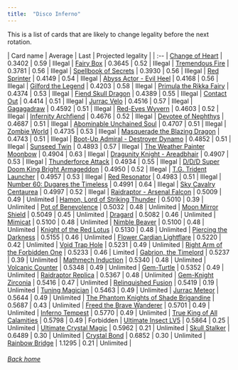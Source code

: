```yaml
---
title:  "Disco Inferno"
---
```


This is a list of cards that are likely to change legality before the next rotation.

| Card name | Average | Last | Projected legality |
| :-- |
[Change of Heart](https://db.ygoprodeck.com/card/?search=Change%20of%20Heart) | 0.3402 | 0.59 | Illegal |
[Fairy Box](https://db.ygoprodeck.com/card/?search=Fairy%20Box) | 0.3645 | 0.52 | Illegal |
[Tremendous Fire](https://db.ygoprodeck.com/card/?search=Tremendous%20Fire) | 0.3781 | 0.56 | Illegal |
[Spellbook of Secrets](https://db.ygoprodeck.com/card/?search=Spellbook%20of%20Secrets) | 0.3930 | 0.56 | Illegal |
[Red Sprinter](https://db.ygoprodeck.com/card/?search=Red%20Sprinter) | 0.4149 | 0.54 | Illegal |
[Abyss Actor - Evil Heel](https://db.ygoprodeck.com/card/?search=Abyss%20Actor%20-%20Evil%20Heel) | 0.4168 | 0.56 | Illegal |
[Gilford the Legend](https://db.ygoprodeck.com/card/?search=Gilford%20the%20Legend) | 0.4203 | 0.58 | Illegal |
[Primula the Rikka Fairy](https://db.ygoprodeck.com/card/?search=Primula%20the%20Rikka%20Fairy) | 0.4374 | 0.53 | Illegal |
[Fiend Skull Dragon](https://db.ygoprodeck.com/card/?search=Fiend%20Skull%20Dragon) | 0.4389 | 0.55 | Illegal |
[Contact Out](https://db.ygoprodeck.com/card/?search=Contact%20Out) | 0.4414 | 0.51 | Illegal |
[Jurrac Velo](https://db.ygoprodeck.com/card/?search=Jurrac%20Velo) | 0.4516 | 0.57 | Illegal |
[Gagagadraw](https://db.ygoprodeck.com/card/?search=Gagagadraw) | 0.4592 | 0.51 | Illegal |
[Red-Eyes Wyvern](https://db.ygoprodeck.com/card/?search=Red-Eyes%20Wyvern) | 0.4603 | 0.52 | Illegal |
[Infernity Archfiend](https://db.ygoprodeck.com/card/?search=Infernity%20Archfiend) | 0.4676 | 0.52 | Illegal |
[Devotee of Nephthys](https://db.ygoprodeck.com/card/?search=Devotee%20of%20Nephthys) | 0.4687 | 0.51 | Illegal |
[Abominable Unchained Soul](https://db.ygoprodeck.com/card/?search=Abominable%20Unchained%20Soul) | 0.4707 | 0.51 | Illegal |
[Zombie World](https://db.ygoprodeck.com/card/?search=Zombie%20World) | 0.4735 | 0.53 | Illegal |
[Masquerade the Blazing Dragon](https://db.ygoprodeck.com/card/?search=Masquerade%20the%20Blazing%20Dragon) | 0.4743 | 0.51 | Illegal |
[Boot-Up Admiral - Destroyer Dynamo](https://db.ygoprodeck.com/card/?search=Boot-Up%20Admiral%20-%20Destroyer%20Dynamo) | 0.4852 | 0.51 | Illegal |
[Sunseed Twin](https://db.ygoprodeck.com/card/?search=Sunseed%20Twin) | 0.4893 | 0.57 | Illegal |
[The Weather Painter Moonbow](https://db.ygoprodeck.com/card/?search=The%20Weather%20Painter%20Moonbow) | 0.4904 | 0.63 | Illegal |
[Dragunity Knight - Areadbhair](https://db.ygoprodeck.com/card/?search=Dragunity%20Knight%20-%20Areadbhair) | 0.4907 | 0.53 | Illegal |
[Thunderforce Attack](https://db.ygoprodeck.com/card/?search=Thunderforce%20Attack) | 0.4934 | 0.55 | Illegal |
[D/D/D Super Doom King Bright Armageddon](https://db.ygoprodeck.com/card/?search=D/D/D%20Super%20Doom%20King%20Bright%20Armageddon) | 0.4950 | 0.52 | Illegal |
[T.G. Trident Launcher](https://db.ygoprodeck.com/card/?search=T.G.%20Trident%20Launcher) | 0.4957 | 0.53 | Illegal |
[Red Resonator](https://db.ygoprodeck.com/card/?search=Red%20Resonator) | 0.4983 | 0.51 | Illegal |
[Number 60: Dugares the Timeless](https://db.ygoprodeck.com/card/?search=Number%2060:%20Dugares%20the%20Timeless) | 0.4991 | 0.64 | Illegal |
[Sky Cavalry Centaurea](https://db.ygoprodeck.com/card/?search=Sky%20Cavalry%20Centaurea) | 0.4997 | 0.52 | Illegal |
[Raidraptor - Arsenal Falcon](https://db.ygoprodeck.com/card/?search=Raidraptor%20-%20Arsenal%20Falcon) | 0.5009 | 0.49 | Unlimited |
[Hamon, Lord of Striking Thunder](https://db.ygoprodeck.com/card/?search=Hamon,%20Lord%20of%20Striking%20Thunder) | 0.5010 | 0.39 | Unlimited |
[Pot of Benevolence](https://db.ygoprodeck.com/card/?search=Pot%20of%20Benevolence) | 0.5032 | 0.48 | Unlimited |
[Moon Mirror Shield](https://db.ygoprodeck.com/card/?search=Moon%20Mirror%20Shield) | 0.5049 | 0.45 | Unlimited |
[Dragard](https://db.ygoprodeck.com/card/?search=Dragard) | 0.5082 | 0.46 | Unlimited |
[Mimicat](https://db.ygoprodeck.com/card/?search=Mimicat) | 0.5100 | 0.48 | Unlimited |
[Nimble Beaver](https://db.ygoprodeck.com/card/?search=Nimble%20Beaver) | 0.5100 | 0.48 | Unlimited |
[Knight of the Red Lotus](https://db.ygoprodeck.com/card/?search=Knight%20of%20the%20Red%20Lotus) | 0.5130 | 0.48 | Unlimited |
[Piercing the Darkness](https://db.ygoprodeck.com/card/?search=Piercing%20the%20Darkness) | 0.5155 | 0.46 | Unlimited |
[Flower Cardian Lightflare](https://db.ygoprodeck.com/card/?search=Flower%20Cardian%20Lightflare) | 0.5220 | 0.42 | Unlimited |
[Void Trap Hole](https://db.ygoprodeck.com/card/?search=Void%20Trap%20Hole) | 0.5231 | 0.49 | Unlimited |
[Right Arm of the Forbidden One](https://db.ygoprodeck.com/card/?search=Right%20Arm%20of%20the%20Forbidden%20One) | 0.5233 | 0.46 | Limited |
[Gabrion, the Timelord](https://db.ygoprodeck.com/card/?search=Gabrion,%20the%20Timelord) | 0.5237 | 0.39 | Unlimited |
[Mathmech Induction](https://db.ygoprodeck.com/card/?search=Mathmech%20Induction) | 0.5340 | 0.48 | Unlimited |
[Volcanic Counter](https://db.ygoprodeck.com/card/?search=Volcanic%20Counter) | 0.5348 | 0.49 | Unlimited |
[Gem-Turtle](https://db.ygoprodeck.com/card/?search=Gem-Turtle) | 0.5352 | 0.49 | Unlimited |
[Raidraptor Replica](https://db.ygoprodeck.com/card/?search=Raidraptor%20Replica) | 0.5367 | 0.48 | Unlimited |
[Gem-Knight Zirconia](https://db.ygoprodeck.com/card/?search=Gem-Knight%20Zirconia) | 0.5416 | 0.47 | Unlimited |
[Relinquished Fusion](https://db.ygoprodeck.com/card/?search=Relinquished%20Fusion) | 0.5419 | 0.19 | Unlimited |
[Tuning Magician](https://db.ygoprodeck.com/card/?search=Tuning%20Magician) | 0.5463 | 0.49 | Unlimited |
[Jurrac Meteor](https://db.ygoprodeck.com/card/?search=Jurrac%20Meteor) | 0.5644 | 0.49 | Unlimited |
[The Phantom Knights of Shade Brigandine](https://db.ygoprodeck.com/card/?search=The%20Phantom%20Knights%20of%20Shade%20Brigandine) | 0.5687 | 0.43 | Unlimited |
[Freed the Brave Wanderer](https://db.ygoprodeck.com/card/?search=Freed%20the%20Brave%20Wanderer) | 0.5701 | 0.49 | Unlimited |
[Inferno Tempest](https://db.ygoprodeck.com/card/?search=Inferno%20Tempest) | 0.5770 | 0.49 | Unlimited |
[True King of All Calamities](https://db.ygoprodeck.com/card/?search=True%20King%20of%20All%20Calamities) | 0.5798 | 0.49 | Forbidden |
[Ultimate Insect LV5](https://db.ygoprodeck.com/card/?search=Ultimate%20Insect%20LV5) | 0.5864 | 0.25 | Unlimited |
[Ultimate Crystal Magic](https://db.ygoprodeck.com/card/?search=Ultimate%20Crystal%20Magic) | 0.5962 | 0.21 | Unlimited |
[Skull Stalker](https://db.ygoprodeck.com/card/?search=Skull%20Stalker) | 0.6489 | 0.30 | Unlimited |
[Crystal Bond](https://db.ygoprodeck.com/card/?search=Crystal%20Bond) | 0.6852 | 0.30 | Unlimited |
[Rainbow Bridge](https://db.ygoprodeck.com/card/?search=Rainbow%20Bridge) | 1.1295 | 0.21 | Unlimited |

###### [Back home](index)